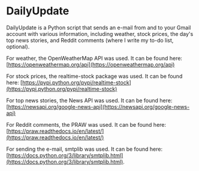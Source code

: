 # DailyUpdate

DailyUpdate is a Python script that sends an e-mail from and to your Gmail account with various information, including weather, stock prices, the day's top news stories, and Reddit comments (where I write my to-do list, optional). 

For weather, the OpenWeatherMap API was used. It can be found here: [https://openweathermap.org/api](https://openweathermap.org/api)

For stock prices, the realtime-stock package was used. It can be found here: [https://pypi.python.org/pypi/realtime-stock](https://pypi.python.org/pypi/realtime-stock)

For top news stories, the News API was used. It can be found here: [https://newsapi.org/google-news-api](https://newsapi.org/google-news-api)

For Reddit comments, the PRAW was used. It can be found here: [https://praw.readthedocs.io/en/latest/](https://praw.readthedocs.io/en/latest/)

For sending the e-mail, smtplib was used. It can be found here: [https://docs.python.org/3/library/smtplib.html](https://docs.python.org/3/library/smtplib.html).

